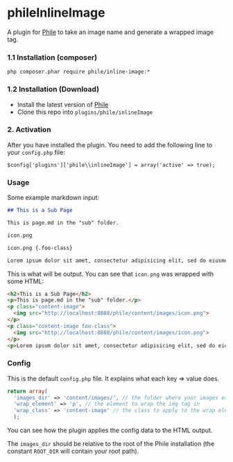 phileInlineImage
================

A plugin for [Phile](https://github.com/PhileCMS/Phile) to take an image name and generate a wrapped image tag.

### 1.1 Installation (composer)
```
php composer.phar require phile/inline-image:*
```

### 1.2 Installation (Download)

* Install the latest version of [Phile](https://github.com/PhileCMS/Phile)
* Clone this repo into `plugins/phile/inlineImage`

### 2. Activation

After you have installed the plugin. You need to add the following line to your `config.php` file:

```
$config['plugins']['phile\\inlineImage'] = array('active' => true);
```

### Usage

Some example markdown input:

```markdown
## This is a Sub Page

This is page.md in the "sub" folder.

icon.png

icon.png {.foo-class}

Lorem ipsum dolor sit amet, consectetur adipisicing elit, sed do eiusmod tempor incididunt ut labore et dolore magna aliqua.
```

This is what will be output. You can see that `icon.png` was wrapped with some HTML:

```html
<h2>This is a Sub Page</h2>
<p>This is page.md in the "sub" folder.</p>
<p class="content-image">
  <img src="http://localhost:8888/phile/content/images/icon.png">
</p>
<p class="content-image foo-class">
  <img src="http://localhost:8888/phile/content/images/icon.png">
</p>
<p>Lorem ipsum dolor sit amet, consectetur adipisicing elit, sed do eiusmod tempor incididunt ut labore et dolore magna aliqua.</p>
```

### Config

This is the default `config.php` file. It explains what each key => value does.

```php
return array(
  'images_dir' => 'content/images/', // the folder where your images exist
  'wrap_element' => 'p', // the element to wrap the img tag in
  'wrap_class' => 'content-image' // the class to apply to the wrap element
  );
```

You can see how the plugin applies the config data to the HTML output.

The `images_dir` should be relative to the root of the Phile installation (the constant `ROOT_DIR` will contain your root path).
